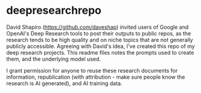 # deepresearchrepo
David Shapiro (https://github.com/daveshap) invited users of Google and OpenAI's Deep Research tools to post their outputs to public repos, as the research tends to be high quality and on niche topics that are not generally publicly accessible. Agreeing with David's idea, I've created this repo of my deep research projects. This readme files notes the prompts used to create them, and the underlying model used.

I grant permission for anyone to reuse these research documents for information, republication (with attribution - make sure people know the research is AI generated), and AI training data.
